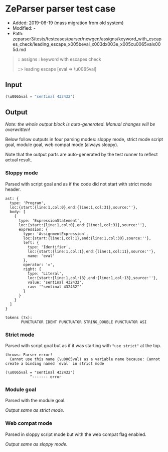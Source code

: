 # ZeParser parser test case

- Added: 2019-06-19 (mass migration from old system)
- Modified: -
- Path: zeparser3/tests/testcases/parser/newgen/assigns/keyword_with_escapes_check/leading_escape_x005beval_x003dx003e_x005cu0065valx005d.md

> :: assigns : keyword with escapes check
>
> ::> leading escape [eval => \u0065val]

## Input

`````js
(\u0065val = "sentinal 432432")
`````

## Output

_Note: the whole output block is auto-generated. Manual changes will be overwritten!_

Below follow outputs in four parsing modes: sloppy mode, strict mode script goal, module goal, web compat mode (always sloppy).

Note that the output parts are auto-generated by the test runner to reflect actual result.

### Sloppy mode

Parsed with script goal and as if the code did not start with strict mode header.

`````
ast: {
  type: 'Program',
  loc:{start:{line:1,col:0},end:{line:1,col:31},source:''},
  body: [
    {
      type: 'ExpressionStatement',
      loc:{start:{line:1,col:0},end:{line:1,col:31},source:''},
      expression: {
        type: 'AssignmentExpression',
        loc:{start:{line:1,col:1},end:{line:1,col:30},source:''},
        left: {
          type: 'Identifier',
          loc:{start:{line:1,col:1},end:{line:1,col:11},source:''},
          name: 'eval'
        },
        operator: '=',
        right: {
          type: 'Literal',
          loc:{start:{line:1,col:13},end:{line:1,col:13},source:''},
          value: 'sentinal 432432',
          raw: '"sentinal 432432"'
        }
      }
    }
  ]
}

tokens (7x):
       PUNCTUATOR IDENT PUNCTUATOR STRING_DOUBLE PUNCTUATOR ASI
`````

### Strict mode

Parsed with script goal but as if it was starting with `"use strict"` at the top.

`````
throws: Parser error!
  Cannot use this name (\u0065val) as a variable name because: Cannot create a binding named `eval` in strict mode

(\u0065val = "sentinal 432432")
           ^------- error
`````


### Module goal

Parsed with the module goal.

_Output same as strict mode._

### Web compat mode

Parsed in sloppy script mode but with the web compat flag enabled.

_Output same as sloppy mode._
